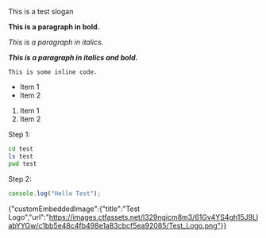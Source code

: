 This is a test slogan

**This is a paragraph in bold.**

_This is a paragraph in italics._

**_This is a paragraph in italics and bold._**

`This is some inline code.`

* Item 1
* Item 2

1. Item 1
2. Item 2

Step 1:

```bash
cd test
ls test
pwd test
```

Step 2:

```javascript
console.log("Hello Test");
```

{"customEmbeddedImage":{"title":"Test Logo","url":"https://images.ctfassets.net/l329ngjcm8m3/61Gv4YS4gh15J9LlabYYGw/c1bb5e48c4fb498e1a83cbcf5ea92085/Test_Logo.png"}}